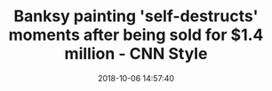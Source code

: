 ---
date: 2018-10-06 14:57:40
link:
  source: pocket
  source_url: https://getpocket.com
  text: Banksy painting 'self-destructs' moments after being sold for $1.4 million  -
    CNN Style
  url: https://www.cnn.com/style/article/banksy-painting-self-destructs-auction-trnd/index.html
slug: banksy-painting-self-destructs-moments-after-being-sold-for-1-4-million-cnn-style
source: pocket
title: Banksy painting 'self-destructs' moments after being sold for $1.4 million  -
  CNN Style
syndicated:
- type: twitter
  url: https://twitter.com/roytang/statuses/1048591302856790016/
---